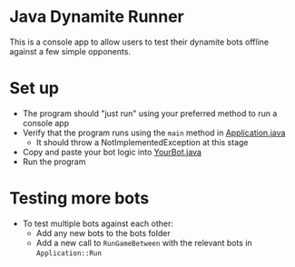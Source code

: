 # Java Dynamite Runner
This is a console app to allow users to test their dynamite bots offline against a few simple opponents.

# Set up
* The program should "just run" using your preferred method to run a console app
* Verify that the program runs using the `main` method in [Application.java](./src/main/java/Application.java)
  * It should throw a NotImplementedException at this stage
* Copy and paste your bot logic into [YourBot.java](./src/main/java/bots/YourBot.java)
* Run the program

# Testing more bots
* To test multiple bots against each other:
  * Add any new bots to the bots folder
  * Add a new call to `RunGameBetween` with the relevant bots in `Application::Run`
